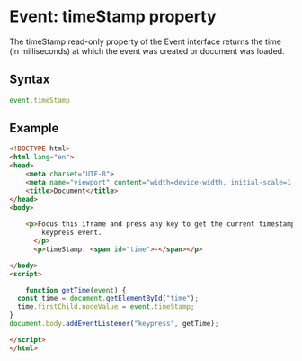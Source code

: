 # Event: timeStamp property

The timeStamp read-only property of the Event interface returns the time (in milliseconds) at which the event was created or document was loaded.

## Syntax

```js
event.timeStamp
```

## Example

```html
<!DOCTYPE html>
<html lang="en">
<head>
    <meta charset="UTF-8">
    <meta name="viewport" content="width=device-width, initial-scale=1.0">
    <title>Document</title>
</head>
<body>
    
    <p>Focus this iframe and press any key to get the current timestamp for the
        keypress event.
      </p>
      <p>timeStamp: <span id="time">-</span></p>

</body>
<script>

    function getTime(event) {
  const time = document.getElementById("time");
  time.firstChild.nodeValue = event.timeStamp;
}
document.body.addEventListener("keypress", getTime);

</script>
</html>
```
